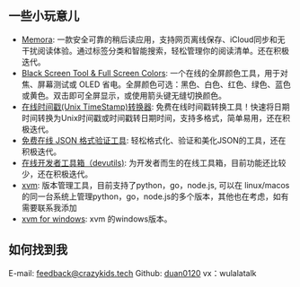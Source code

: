 ## 一些小玩意儿

- [Memora](https://www.memora.top): 一款安全可靠的稍后读应用，支持网页离线保存、iCloud同步和无干扰阅读体验。通过标签分类和智能搜索，轻松管理你的阅读清单。还在积极迭代。
- [Black Screen Tool & Full Screen Colors](https://www.blackscreennow.space): 一个在线的全屏颜色工具，用于对焦、屏幕测试或 OLED 省电。全屏颜色可选：黑色、白色、红色、绿色、蓝色或黄色。双击即可全屏显示，或使用箭头键无缝切换颜色。
- [在线时间戳(Unix TimeStamp)转换器](https://www.timestamps.top): 免费在线时间戳转换工具！快速将日期时间转换为Unix时间戳或时间戳转日期时间，支持多格式，简单易用，还在积极迭代。
- [免费在线 JSON 格式验证工具](https://www.jsonify.top): 轻松格式化、验证和美化JSON的工具，还在积极迭代。
- [在线开发者工具箱（devutils)](https://www.devutils.top): 为开发者而生的在线工具箱，目前功能还比较少，还在积极迭代。
- [xvm](https://github.com/duan0120/xvm): 版本管理工具，目前支持了python，go，node.js, 可以在 linux/macos的同一台系统上管理python，go，node.js的多个版本，其他也在考虑，如有需要联系我添加
- [xvm for windows](https://github.com/duan0120/xvm-windows): xvm 的windows版本。

## 如何找到我

E-mail: feedback@crazykids.tech
Github: [duan0120](https://github.com/duan0120)
vx：wulalatalk

